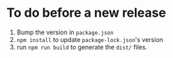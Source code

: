 # To do before a new release

1. Bump the version in `package.json`
2. `npm install` to update `package-lock.json`'s version
3. run `npm run build` to generate the `dist/` files.

